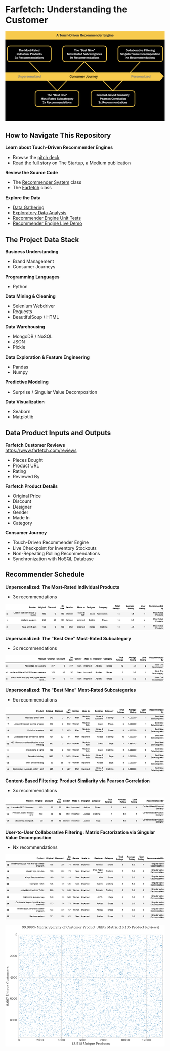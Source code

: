 # Farfetch: Understanding the Customer

![Touch-Driven Recommender Engines](/Plots/Touch_Driven_Recommender_Engines.png)

## How to Navigate This Repository

**Learn about Touch-Driven Recommender Engines**

* Browse the [pitch deck](Farfetch_Understanding_the_Customer.pdf)
* Read the [full story](https://medium.com/swlh/touch-driven-recommender-engines-85b6c722a7d9?source=friends_link&sk=436886dcec00e828fffdeb6c23ed56a5) on The Startup, a Medium publication

**Review the Source Code**

* The [Recommender System](/Source/recommender.py) class
* The [Farfetch](/Source/farfetch.py) class

**Explore the Data**

* [Data Gathering](/Source/01_Data_Gathering.ipynb)
* [Exploratory Data Analysis](/Source/02_Exploratory_Data_Analysis.ipynb)
* [Recommender Engine Unit Tests](/Source/03_Recommender_Systems.ipynb)
* [Recommender Engine Live Demo](/Source/04_Live_Demo.ipynb)

## The Project Data Stack

**Business Understanding**
* Brand Management
* Consumer Journeys

**Programming Languages**
* Python

**Data Mining & Cleaning**
* Selenium Webdriver
* Requests
* BeautifulSoup / HTML

**Data Warehousing**
* MongoDB / NoSQL
* JSON
* Pickle

**Data Exploration & Feature Engineering**
* Pandas
* Numpy

**Predictive Modeling**
* Surprise / Singular Value Decomposition

**Data Visualization**
* Seaborn
* Matplotlib

## Data Product Inputs and Outputs

**Farfetch Customer Reviews**<br>
https://www.farfetch.com/reviews

* Pieces Bought
* Product URL
* Rating
* Reviewed By

**Farfetch Product Details**
* Original Price
* Discount
* Designer
* Gender
* Made In
* Category

**Consumer Journey**
* Touch-Driven Recommender Engine
* Live Checkpoint for Inventory Stockouts
* Non-Repeating Rolling Recommendations
* Synchronization with NoSQL Database

## Recommender Schedule

**Unpersonalized: The Most-Rated Individual Products**
* 3x recommendations

![The Most-Rated Individual Products](/Plots/The_Most_Rated_Individual_Products.png)

**Unpersonalized: The "Best One" Most-Rated Subcategory**
* 3x recommendations

![The Best One Most-Rated Subcategory](/Plots/The_Best_One_Most_Rated_Subcategory.png)

**Unpersonalized: The "Best Nine" Most-Rated Subcategories**
* 9x recommendations

![The Best Nine Most-Rated Subcategories](/Plots/The_Best_Nine_Most_Rated_Subcategories.png)

**Content-Based Filtering: Product Similarity via Pearson Correlation**
* 3x recommendations

![Content-Based Similarity: Pearson Correlation](/Plots/Content_Based_Similarity_Pearson_Correlation.png)

**User-to-User Collaborative Filtering: Matrix Factorization via Singular Value Decomposition**
* Nx recommendations

![Collaborative Filtering: Singular Value Decomposition](/Plots/Collaborative_Filtering_SVD.png)

![Collaborative Filtering: Customer-Product Utility Matrix](/Plots/Customer_Product_Utility_Matrix.png)